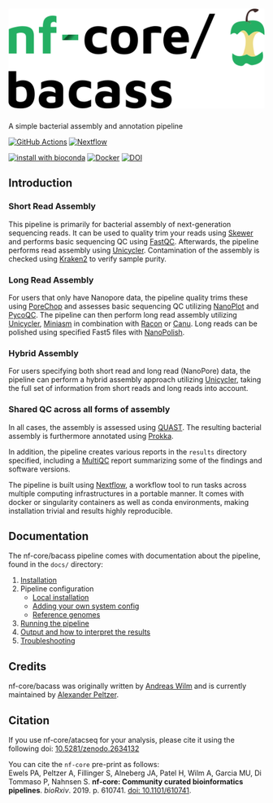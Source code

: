 # ![nf-core/bacass](docs/images/nfcore-bacass_logo.png)

A simple bacterial assembly and annotation pipeline

[![GitHub Actions](https://github.com/nf-core/bacass/workflows/nf-core%20CI/badge.svg)](https://github.com/nf-core/bacass/workflows/nf-core%20CI/badge.svg)
[![Nextflow](https://img.shields.io/badge/nextflow-%E2%89%A519.10.0-brightgreen.svg)](https://www.nextflow.io/)

[![install with bioconda](https://img.shields.io/badge/install%20with-bioconda-brightgreen.svg)](http://bioconda.github.io/)
[![Docker](https://img.shields.io/docker/automated/nfcore/bacass.svg)](https://hub.docker.com/r/nfcore/bacass)
[![DOI](https://zenodo.org/badge/168486714.svg)](https://zenodo.org/badge/latestdoi/168486714)

## Introduction

### Short Read Assembly

This pipeline is primarily for bacterial assembly of next-generation sequencing reads. It can be used to quality trim your reads using [Skewer](https://github.com/relipmoc/skewer) and performs basic sequencing QC using [FastQC](https://www.bioinformatics.babraham.ac.uk/projects/fastqc/). Afterwards, the pipeline performs read assembly using [Unicycler](https://github.com/rrwick/Unicycler). Contamination of the assembly is checked using [Kraken2](https://ccb.jhu.edu/software/kraken2/) to verify sample purity.

### Long Read Assembly

For users that only have Nanopore data, the pipeline quality trims these using [PoreChop](https://github.com/rrwick/Porechop) and assesses basic sequencing QC utilizing [NanoPlot](https://github.com/wdecoster/NanoPlot) and [PycoQC](https://github.com/a-slide/pycoQC).
The pipeline can then perform long read assembly utilizing [Unicycler](https://github.com/rrwick/Unicycler), [Miniasm](https://github.com/lh3/miniasm) in combination with [Racon](https://github.com/isovic/racon) or [Canu](https://github.com/marbl/canu). Long reads can be polished using specified Fast5 files with [NanoPolish](https://github.com/jts/nanopolish).

### Hybrid Assembly

For users specifying both short read and long read (NanoPore) data, the pipeline can perform a hybrid assembly approach utilizing [Unicycler](https://github.com/rrwick/Unicycler), taking the full set of information from short reads and long reads into account.

### Shared QC across all forms of assembly

In all cases, the assembly is assessed using [QUAST](http://bioinf.spbau.ru/quast).
The resulting bacterial assembly is furthermore annotated using [Prokka](https://github.com/tseemann/prokka).

In addition, the pipeline creates various reports in the `results` directory specified, including a [MultiQC](https://multiqc.info) report summarizing some of the findings and software versions.

The pipeline is built using [Nextflow](https://www.nextflow.io), a workflow tool to run tasks across multiple computing infrastructures in a portable manner. It comes with docker or singularity containers as well as conda environments, making installation trivial and results highly reproducible.

## Documentation

The nf-core/bacass pipeline comes with documentation about the pipeline, found in the `docs/` directory:

1. [Installation](https://nf-co.re/usage/installation)
2. Pipeline configuration
    * [Local installation](https://nf-co.re/usage/local_installation)
    * [Adding your own system config](https://nf-co.re/usage/adding_own_config)
    * [Reference genomes](https://nf-co.re/usage/reference_genomes)
3. [Running the pipeline](docs/usage.md)
4. [Output and how to interpret the results](docs/output.md)
5. [Troubleshooting](https://nf-co.re/usage/troubleshooting)

## Credits

nf-core/bacass was originally written by [Andreas Wilm](https://github.com/andreas-wilm) and is currently maintained by [Alexander Peltzer](https://github.com/apeltzer).

## Citation

If you use nf-core/atacseq for your analysis, please cite it using the following doi: [10.5281/zenodo.2634132](https://doi.org/10.5281/zenodo.2634132)

You can cite the `nf-core` pre-print as follows:  
Ewels PA, Peltzer A, Fillinger S, Alneberg JA, Patel H, Wilm A, Garcia MU, Di Tommaso P, Nahnsen S. **nf-core: Community curated bioinformatics pipelines**. *bioRxiv*. 2019. p. 610741. [doi: 10.1101/610741](https://www.biorxiv.org/content/10.1101/610741v1).
